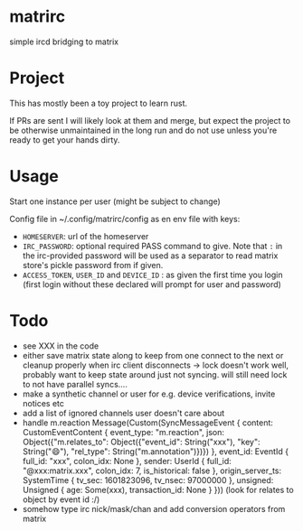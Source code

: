 # matrirc

simple ircd bridging to matrix

# Project

This has mostly been a toy project to learn rust.

If PRs are sent I will likely look at them and merge, but expect the project
to be otherwise unmaintained in the long run and do not use unless you're
ready to get your hands dirty.

# Usage

Start one instance per user (might be subject to change)

Config file in ~/.config/matrirc/config as en env file with keys:
- `HOMESERVER`: url of the homeserver
- `IRC_PASSWORD`: optional required PASS command to give.
Note that `:` in the irc-provided password will be used as a separator
to read matrix store's pickle password from if given.
- `ACCESS_TOKEN`, `USER_ID` and `DEVICE_ID` : as given the first time
you login (first login without these declared will prompt for user
and password)

# Todo

- see XXX in the code
- either save matrix state along to keep from one connect to
the next or cleanup properly when irc client disconnects
   -> lock doesn't work well, probably want to keep state
around just not syncing. will still need lock to not have
parallel syncs....
- make a synthetic channel or user for e.g. device verifications,
invite notices etc
- add a list of ignored channels user doesn't care about
- handle m.reaction
Message(Custom(SyncMessageEvent { content: CustomEventContent { event_type: "m.reaction", json: Object({"m.relates_to": Object({"event_id": String("xxx"), "key": String("😄"), "rel_type": String("m.annotation")})}) }, event_id: EventId { full_id: "xxx", colon_idx: None }, sender: UserId { full_id: "@xxx:matrix.xxx", colon_idx: 7, is_historical: false }, origin_server_ts: SystemTime { tv_sec: 1601823096, tv_nsec: 97000000 }, unsigned: Unsigned { age: Some(xxx), transaction_id: None } }))
(look for relates to object by event id :/)
- somehow type irc nick/mask/chan and add conversion operators from matrix
